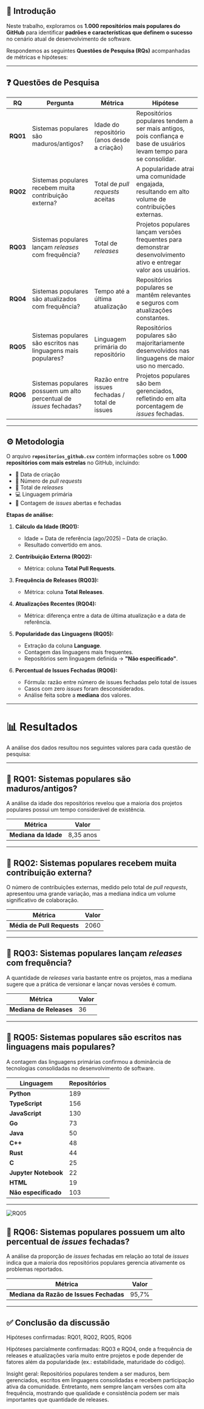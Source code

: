 
## 📌 Introdução
Neste trabalho, exploramos os **1.000 repositórios mais populares do GitHub** para identificar **padrões e características que definem o sucesso** no cenário atual de desenvolvimento de software.

Respondemos as seguintes **Questões de Pesquisa (RQs)** acompanhadas de métricas e hipóteses:

---

## ❓ Questões de Pesquisa

| RQ | Pergunta | Métrica | Hipótese |
|----|----------|---------|----------|
| **RQ01** | Sistemas populares são maduros/antigos? | Idade do repositório (anos desde a criação) | Repositórios populares tendem a ser mais antigos, pois confiança e base de usuários levam tempo para se consolidar. |
| **RQ02** | Sistemas populares recebem muita contribuição externa? | Total de *pull requests* aceitas | A popularidade atrai uma comunidade engajada, resultando em alto volume de contribuições externas. |
| **RQ03** | Sistemas populares lançam *releases* com frequência? | Total de *releases* | Projetos populares lançam versões frequentes para demonstrar desenvolvimento ativo e entregar valor aos usuários. |
| **RQ04** | Sistemas populares são atualizados com frequência? | Tempo até a última atualização | Repositórios populares se mantêm relevantes e seguros com atualizações constantes. |
| **RQ05** | Sistemas populares são escritos nas linguagens mais populares? | Linguagem primária do repositório | Repositórios populares são majoritariamente desenvolvidos nas linguagens de maior uso no mercado. |
| **RQ06** | Sistemas populares possuem um alto percentual de *issues* fechadas? | Razão entre issues fechadas / total de issues | Projetos populares são bem gerenciados, refletindo em alta porcentagem de *issues* fechadas. |

---

## ⚙️ Metodologia

O arquivo **`repositorios_github.csv`** contém informações sobre os **1.000 repositórios com mais estrelas** no GitHub, incluindo:

- 📅 Data de criação  
- 🔀 Número de *pull requests*  
- 🚀 Total de *releases*  
- 💻 Linguagem primária  
- 🐞 Contagem de *issues* abertas e fechadas  

**Etapas de análise:**

1. **Cálculo da Idade (RQ01):**  
   - Idade = Data de referência (ago/2025) – Data de criação.  
   - Resultado convertido em anos.

2. **Contribuição Externa (RQ02):**  
   - Métrica: coluna **Total Pull Requests**.

3. **Frequência de Releases (RQ03):**  
   - Métrica: coluna **Total Releases**.

4. **Atualizações Recentes (RQ04):**  
   - Métrica: diferença entre a data de última atualização e a data de referência.

5. **Popularidade das Linguagens (RQ05):**  
   - Extração da coluna **Language**.  
   - Contagem das linguagens mais frequentes.  
   - Repositórios sem linguagem definida → **"Não especificado"**.

6. **Percentual de Issues Fechadas (RQ06):**  
   - Fórmula: razão entre número de issues fechadas pelo total de issues  
   - Casos com zero *issues* foram desconsiderados.  
   - Análise feita sobre a **mediana** dos valores.

---

# 📊 Resultados

A análise dos dados resultou nos seguintes valores para cada questão de pesquisa:

---

## 🔹 RQ01: Sistemas populares são maduros/antigos?
A análise da idade dos repositórios revelou que a maioria dos projetos populares possui um tempo considerável de existência.

| Métrica       | Valor   |
|---------------|---------|
| **Mediana da Idade** | 8,35 anos |

---

## 🔹 RQ02: Sistemas populares recebem muita contribuição externa?
O número de contribuições externas, medido pelo total de *pull requests*, apresentou uma grande variação, mas a mediana indica um volume significativo de colaboração.

| Métrica                  | Valor |
|---------------------------|-------|
| **Média de Pull Requests** | 2060   |

---

## 🔹 RQ03: Sistemas populares lançam *releases* com frequência?
A quantidade de *releases* varia bastante entre os projetos, mas a mediana sugere que a prática de versionar e lançar novas versões é comum.

| Métrica              | Valor |
|----------------------|-------|
| **Mediana de Releases** | 36    |

---

## 🔹 RQ05: Sistemas populares são escritos nas linguagens mais populares?
A contagem das linguagens primárias confirmou a dominância de tecnologias consolidadas no desenvolvimento de software.

| Linguagem          | Repositórios |
|--------------------|--------------|
| **Python**         | 189 |
| **TypeScript**     | 156 |
| **JavaScript**     | 130  |
| **Go**             | 73  |
| **Java**           | 50  |
| **C++**            | 48  |
| **Rust**           | 44  |
| **C**          | 25  |
| **Jupyter Notebook**              | 22  |
| **HTML** | 19  |
| **Não especificado** | 103 |

---
![RQ05](./img/RQ05.png)

## 🔹 RQ06: Sistemas populares possuem um alto percentual de *issues* fechadas?
A análise da proporção de *issues* fechadas em relação ao total de *issues* indica que a maioria dos repositórios populares gerencia ativamente os problemas reportados.

| Métrica                          | Valor   |
|----------------------------------|---------|
| **Mediana da Razão de Issues Fechadas** | 95,7% |

---

## ✅ Conclusão da discussão

Hipóteses confirmadas: RQ01, RQ02, RQ05, RQ06

Hipóteses parcialmente confirmadas: RQ03 e RQ04, onde a frequência de releases e atualizações varia muito entre projetos e pode depender de fatores além da popularidade (ex.: estabilidade, maturidade do código).

Insight geral: Repositórios populares tendem a ser maduros, bem gerenciados, escritos em linguagens consolidadas e recebem participação ativa da comunidade. Entretanto, nem sempre lançam versões com alta frequência, mostrando que qualidade e consistência podem ser mais importantes que quantidade de releases.
